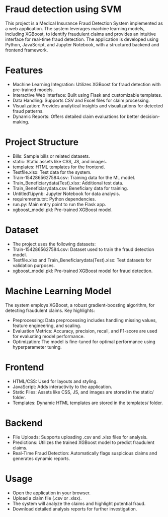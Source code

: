 # Fraud detection using SVM
This project is a Medical Insurance Fraud Detection System implemented as a web application. The system leverages machine learning models, including XGBoost, to identify fraudulent claims and provides an intuitive interface for real-time fraud detection. The application is developed using Python, JavaScript, and Jupyter Notebook, with a structured backend and frontend framework.

# Features
- Machine Learning Integration: Utilizes XGBoost for fraud detection with pre-trained models.
- Interactive Web Interface: Built using Flask and customizable templates.
- Data Handling: Supports CSV and Excel files for claim processing.
- Visualization: Provides analytical insights and visualizations for detected fraud patterns.
- Dynamic Reports: Offers detailed claim evaluations for better decision-making.

# Project Structure
- Bills: Sample bills or related datasets.
- static: Static assets like CSS, JS, and images.
- templates: HTML templates for the frontend.
- Testfile.xlsx: Test data for the system.
- Train-1542865627584.csv: Training data for the ML model.
- Train_Beneficiarydata(Test).xlsx: Additional test data.
- Train_Beneficiarydata.csv: Beneficiary data for training.
- Untitled1.ipynb: Jupyter Notebook for data analysis.
- requirements.txt: Python dependencies.
- run.py: Main entry point to run the Flask app.
- xgboost_model.pkl: Pre-trained XGBoost model.

# Dataset
- The project uses the following datasets:
- Train-1542865627584.csv: Dataset used to train the fraud detection model.
- Testfile.xlsx and Train_Beneficiarydata(Test).xlsx: Test datasets for validation purposes.
- xgboost_model.pkl: Pre-trained XGBoost model for fraud detection.

# Machine Learning Model
The system employs XGBoost, a robust gradient-boosting algorithm, for detecting fraudulent claims. Key highlights:
- Preprocessing: Data preprocessing includes handling missing values, feature engineering, and scaling.
- Evaluation Metrics: Accuracy, precision, recall, and F1-score are used for evaluating model performance.
- Optimization: The model is fine-tuned for optimal performance using hyperparameter tuning.

#  Frontend
- HTML/CSS: Used for layouts and styling.
- JavaScript: Adds interactivity to the application.
- Static Files: Assets like CSS, JS, and images are stored in the static/ folder.
- Templates: Dynamic HTML templates are stored in the templates/ folder.

# Backend
- File Uploads: Supports uploading .csv and .xlsx files for analysis.
- Predictions: Utilizes the trained XGBoost model to predict fraudulent claims.
- Real-Time Fraud Detection: Automatically flags suspicious claims and generates dynamic reports.

# Usage
- Open the application in your browser.
- Upload a claim file (.csv or .xlsx).
- The system will analyze the claims and highlight potential fraud.
- Download detailed analysis reports for further investigation.
